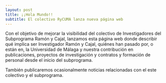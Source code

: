```yaml
---
layout: post
title: ¡¡Hola Mundo!!
subtitle: El colectivo RyCUMA lanza nueva página web
---
```


Con el objetivo de mejorar la visibilidad del colectivo de Investigadores del Subprograma Ramón y Cajal, lanzamos esta página web donde describir qué implica ser Investigador Ramón y Cajal, quiénes han pasado por, o están en, la Universidad de Málaga y nuestra contribución en publicaciones, proyectos de investigación y contratos y formación de personal desde el inicio del subprograma.

También publicaremos ocasionalmente noticias relacionadas con el este colectivo y el subprograma.
